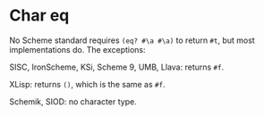 # Char eq

No Scheme standard requires `(eq? #\a #\a)` to return `#t`, but most implementations do.  The exceptions:

SISC, IronScheme, KSi, Scheme 9, UMB, Llava: returns `#f`.

XLisp: returns `()`, which is the same as `#f`.

Schemik, SIOD: no character type.
